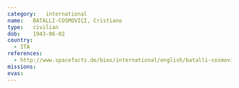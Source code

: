 ```yaml
---
category:	international
name:	BATALLI-COSMOVICI, Cristiano
type:	civilian
dob:	1943-06-02
country:
  - ITA
references:
  - http://www.spacefacts.de/bios/international/english/batalli-cosmovici_cristiano.htm
missions:
evas:
---
```

